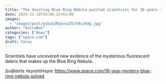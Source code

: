 ```yaml
---
title: "The dazzling Blue Ring Nebula puzzled scientists for 16 years — and now they finally understand why"
date: 2020-11-18T19:08:23+01:00
images:
  - "images/post/gsbze3RUyvsaZVJnBuJhAg.jpg"
author: "AstroBot"
categories: ["News"]
tags: ["space.com"]
draft: false
---
```


Scientists have uncovered new evidence of the mysterious fluorescent debris that makes up the Blue Ring Nebula. 

Διαβάστε περισσότερα: https://www.space.com/16-year-mystery-blue-ring-nebula-solved
